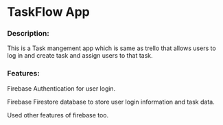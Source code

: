# **TaskFlow App**

### Description:
This is a Task mangement app which is same as trello that allows users to log in and create task and assign users to that task.

### Features:
Firebase Authentication for user login.

Firebase Firestore database to store user login information and task data.

Used other features of firebase too.
